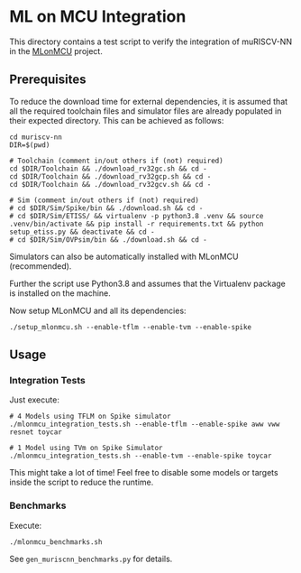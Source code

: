 # ML on MCU Integration

This directory contains a test script to verify the integration of muRISCV-NN in the [MLonMCU](https://github.com/tum-ei-eda/mlonmcu) project.

## Prerequisites

To reduce the download time for external dependencies, it is assumed that all the required toolchain files and simulator files are already populated in their expected directory. This can be achieved as follows:

```
cd muriscv-nn
DIR=$(pwd)

# Toolchain (comment in/out others if (not) required)
cd $DIR/Toolchain && ./download_rv32gc.sh && cd -
cd $DIR/Toolchain && ./download_rv32gcp.sh && cd -
cd $DIR/Toolchain && ./download_rv32gcv.sh && cd -

# Sim (comment in/out others if (not) required)
# cd $DIR/Sim/Spike/bin && ./download.sh && cd -
# cd $DIR/Sim/ETISS/ && virtualenv -p python3.8 .venv && source .venv/bin/activate && pip install -r requirements.txt && python setup_etiss.py && deactivate && cd -
# cd $DIR/Sim/OVPsim/bin && ./download.sh && cd -
```

Simulators can also be automatically installed with MLonMCU (recommended).

Further the script use Python3.8 and assumes that the Virtualenv package is installed on the machine.

Now setup MLonMCU and all its dependencies:

```
./setup_mlonmcu.sh --enable-tflm --enable-tvm --enable-spike
```

## Usage

### Integration Tests

Just execute:

```
# 4 Models using TFLM on Spike simulator
./mlonmcu_integration_tests.sh --enable-tflm --enable-spike aww vww resnet toycar

# 1 Model using TVm on Spike Simulator
./mlonmcu_integration_tests.sh --enable-tvm --enable-spike toycar
```

This might take a lot of time! Feel free to disable some models or targets inside the script to reduce the runtime.

### Benchmarks

Execute:

```
./mlonmcu_benchmarks.sh
```

See `gen_muriscnn_benchmarks.py` for details.
